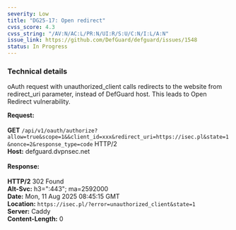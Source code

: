```yaml
---
severity: Low
title: "DG25-17: Open redirect"
cvss_score: 4.3
cvss_string: "/AV:N/AC:L/PR:N/UI:R/S:U/C:N/I:L/A:N"
issue_link: https://github.com/DefGuard/defguard/issues/1548
status: In Progress
---
```


### Technical details

oAuth request with unauthorized_client calls redirects to the website
from redirect_uri parameter, instead of DefGuard host. This leads to
Open Redirect vulnerability.

**Request:**\
\
**GET**
`/api/v1/oauth/authorize?allow=true&scope=1&&client_id=xxx&redirect_uri=https://isec.pl&state=1&nonce=2&response_type=code`
HTTP/2\
**Host:** defguard.dvpnsec.net\
\
**Response:**\
\
**HTTP/2** 302 Found\
**Alt-Svc:** h3=\":443\"; ma=2592000\
**Date:** Mon, 11 Aug 2025 08:45:15 GMT\
**Location:** `https://isec.pl/?error=unauthorized_client&state=1`\
**Server:** Caddy\
**Content-Length:** 0
